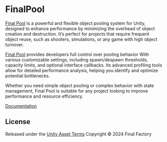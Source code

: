 # FinalPool
[Final Pool](https://www.finalfactory.de/final-pool) is a powerful and flexible object pooling system for Unity, designed to enhance performance by minimizing the overhead of object creation and destruction. It’s perfect for projects that require frequent object reuse, such as shooters, simulations, or any game with high object turnover.

[Final Pool](https://www.finalfactory.de/final-pool) provides developers full control over pooling behavior With various customizable settings, including spawn/despawn thresholds, capacity limits, and optional interface callbacks. Its advanced profiling tools allow for detailed performance analysis, helping you identify and optimize potential bottlenecks.

Whether you need simple object pooling or complex behavior with state management, Final Pool is suitable for any project looking to improve performance and resource efficiency.


[Documentation](https://docs.finalfactory.de/docs/category/final-pool)

## License

Released under the <a href="https://unity.com/legal/as-terms" target="_blank">Unity Asset Terms</a>
Copyright © 2024 Final Factory
